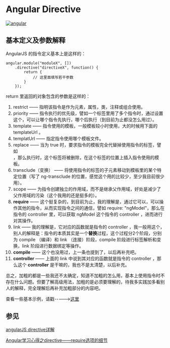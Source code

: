 # Angular Directive
[![angular](https://angularjs.org/img/AngularJS-large.png)](https://angularjs.org/)

## 基本定义及参数解释

AngularJS 的指令定义基本上是这样的：

```
angular.module("moduleX", [])
	.directive("directiveX", function() {
		return {
			// 这里面填写若干参数
		}
	});
```
return 里返回的对象包含的参数是这样的：

1. restrict —— 指明该指令是作为元素，属性，类，注释或组合使用。
2. priority —— 指令执行的优先级，譬如一个标签里用了多个指令时，通过设置这个，可以让哪个指令先执行，哪个后执行（到目前为止都没怎么用过）。
3. template —— 指令使用的模板，一般模板较小时使用，大的时候用下面的 templateUrl 。
4. templatUrl —— 指定指令使用哪个模板文件。
5. replace —— 当为 true 时，要求指令的模板完全代替掉使用指令的标签，譬如 <div class="label" directiveX></div> ，那么执行时，这个标签将被删除，在这个标签的位置上插入指令使用的模板。
6. transclude（变换） —— 将使用指令的标签的子元素移动到模板里的某个特定位置（写了 ng-transclude 的位置，感觉这个用的比较少，至少我目前很少用）。
7. scope —— 为指令创建独立的作用域，而不是继承父作用域，好处是减少了父作用域的污染（这个我用的还是挺多的）。
8. **require** —— 这个挺复杂的，到目前为止，我的理解是，通过它可以，可以操作其他的指令，从而实现指令之间的通信，譬如 require: "ngModel"，那么在指令的 controller 里，可以获取 ngModel 这个指令的 controller ，进而进行对其操作。
9. link —— 我的理解是，它对应的函数就是指令的 controller ，我一般用这个，别人的解释是：指令的本质其实是一个**替换**过程，这个过程分2个阶段，分别为 compile （编译）和 link （连接）阶段，compile 阶段进行标签解析和变换，link 阶段进行数据绑定等操作。
10. **compile** —— 这个也没用过，上一条也提到了，以后再补充吧。
11. **controller** —— 上面的 link 中说到其对应的函数就是指令的 controller ，那么这个 **controller** 是干嘛的，我也不是太清楚，以后补充。

总之，加粗的都是一些我还不太确定，知道不加粗的怎么用，基本上使用指令时不存在什么问题。但要了解高级用法，加粗的是必须要理解的，待我多实践加多看别人的解释，完全理解后再补充加粗部分的内容吧。

查看一些基本示例，请戳----->[这里](https://jsfiddle.net/poplark/5Lrat2fw/)

## 参见
[angularJS directive详解](http://my.oschina.net/u/1992917/blog/406421)

[Angular学习心得之directive——require选项的细节](http://my.oschina.net/u/2342955/blog/411508)

